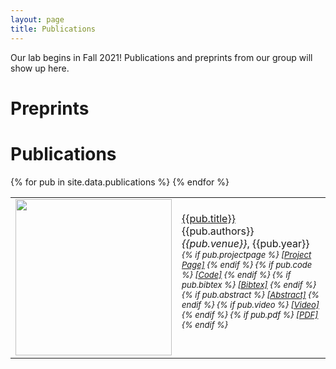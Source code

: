 ```yaml
---
layout: page
title: Publications
---
```


Our lab begins in Fall 2021! Publications and preprints from our group will show up here.

# Preprints

# Publications

<table cellpadding="10" width="100%">
{% for pub in site.data.publications %}
    <tr>
        <td width="250" height="100">
            <img src="{{pub.image}}" img width="250">
            <!--{% if pub.note %}
                <img src="{{ pub.image }}" img width="250">
            {% else %}
                <img src="" img width="250">
            {% endif %}-->
        </td>
        <td><a href="{{pub.pdf}}">{{pub.title}}</a><br>
            {{pub.authors}}<br>
            <!--<div id="bib{{pub.id}}" style="display:none">-->
            <div id="bib" style="display:none">
                <blockquote>
                    <pre>{{pub.bibtex}}</pre>
                </blockquote>
            </div>
            <!--<div id="abs{{pub.id}}" style="display:none">-->
            <div id="abs" style="display:none">
                <blockquote>
                    {{pub.abstract}}
                </blockquote>
            </div>
            <em>{{pub.venue}}</em>, {{pub.year}}
            <div style="font-size:small">
                <em>
                    {% if pub.projectpage %}
                        <a href="{{pub.projectpage}}">[Project Page]</a>
                    {% endif %}
                    {% if pub.code %}
                        <a href="{{pub.code}}">[Code]</a>
                    {% endif %}
                    {% if pub.bibtex %}
                        <!--<a href="javascript:copy(div{{pub.id}}, bib{{pub.id}})">[Bibtex]</a>-->
                        <a href="javascript:copy(div2, bib)">[Bibtex]</a>
                    {% endif %}
                    {% if pub.abstract %}
                        <!--<a href="javascript:copy(div{{pub.id}}, abs{{pub.id}})">[Abstract]</a>-->
                        <a href="javascript:copy(div2, abs)">[Abstract]</a>
                    {% endif %}
                    {% if pub.video %}
                        <a href="{{pub.video}}">[Video]</a>
                    {% endif %}
                    {% if pub.pdf %}
                        <a href="{{pub.pdf}}">[PDF]</a>
                    {% endif %}
                </em>
            </div>
            <!--<div id="div{{pub.id}}"></div>-->
            <div id="div2"></div>
            <br>
        </td>
    </tr>
{% endfor %}
</table>

